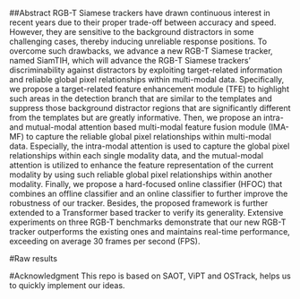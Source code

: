 ##Abstract
RGB-T Siamese trackers have drawn continuous interest in recent years due to their proper trade-off between accuracy and speed. However, they are sensitive to the background distractors in some challenging cases, thereby inducing unreliable response positions. To overcome such drawbacks, we advance a new RGB-T Siamese tracker, named SiamTIH, which will advance the RGB-T Siamese trackers’ discriminability against distractors by exploiting target-related information and reliable global pixel relationships within multi-modal data.  Specifically, we propose a target-related feature enhancement module (TFE) to highlight such areas in the detection branch that are similar to the templates and suppress those background distractor regions that are significantly different from the templates but are greatly informative. Then, we propose an intra- and mutual-modal attention based multi-modal feature fusion module (IMA-MF) to capture the reliable global pixel relationships within multi-modal data. Especially, the intra-modal attention is used to capture the global pixel relationships within each single modality data, and the mutual-modal attention is utilized to enhance the feature representation of the current modality by using such reliable global pixel relationships within another modality. Finally, we propose a hard-focused online classifier (HFOC) that combines an offline classifier and an online classifier to further improve the robustness of our tracker. Besides, the proposed framework is further extended to a Transformer based tracker to verify its generality. Extensive experiments on three RGB-T benchmarks demonstrate that our new RGB-T tracker outperforms the existing ones and maintains real-time performance, exceeding on average 30 frames per second (FPS). 

#Raw results

#Acknowledgment
This repo is based on SAOT, ViPT and OSTrack, helps us to quickly implement our ideas.

